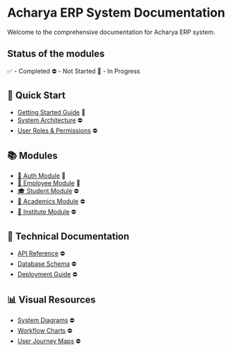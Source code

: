# Acharya ERP System Documentation

Welcome to the comprehensive documentation for Acharya ERP system.

## Status of the modules
✅ - Completed
⛔️ - Not Started
🚧 - In Progress

## 🚀 Quick Start

- [Getting Started Guide](Getting-Started) 🚧
- [System Architecture](System-Architecture) ⛔️
- [User Roles & Permissions](User-Roles-and-Permissions) ⛔️

## 📚 Modules

- [🔐 Auth Module](Modules/Auth-Module.md) 🚧
- [👥 Employee Module](Modules/Employee/Employee-Module.md) 🚧
- [🎓 Student Module](Student-Module) ⛔️
- [📖 Academics Module](Academics-Module) ⛔️
- [🏢 Institute Module](Institute-Module) ⛔️

## 🔧 Technical Documentation

- [API Reference](API-Reference) ⛔️
- [Database Schema](Database-Schema) ⛔️
- [Deployment Guide](Deployment-Guide) ⛔️

## 📊 Visual Resources

- [System Diagrams](System-Diagrams) ⛔️
- [Workflow Charts](Workflow-Charts) ⛔️
- [User Journey Maps](User-Journey-Maps) ⛔️
